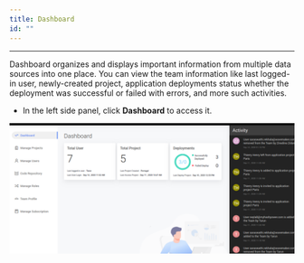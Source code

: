 ```yaml
---
title: Dashboard
id: ""
---
```

---

Dashboard organizes and displays important information from multiple data sources into one place. You can view the team information like last logged-in user, newly-created project, application deployments status whether the deployment was successful or failed with errors, and more such activities.

- In the left side panel, click **Dashboard** to access it.

![Dashboard](/learn/assets/TeamDashboard.png)


